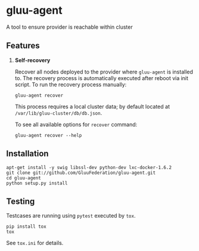 # gluu-agent

A tool to ensure provider is reachable within cluster

## Features

1.  **Self-recovery**

    Recover all nodes deployed to the provider where `gluu-agent`
    is installed to. The recovery process is automatically
    executed after reboot via init script. To run the recovery
    process manually:

        gluu-agent recover

    This process requires a local cluster data; by default located
    at `/var/lib/gluu-cluster/db/db.json`.

    To see all available options for `recover` command:

        gluu-agent recover --help

## Installation

```
apt-get install -y swig libssl-dev python-dev lxc-docker-1.6.2
git clone git://github.com/GluuFederation/gluu-agent.git
cd gluu-agent
python setup.py install
```

## Testing

Testcases are running using ``pytest`` executed by ``tox``.

```
pip install tox
tox
```

See `tox.ini` for details.

